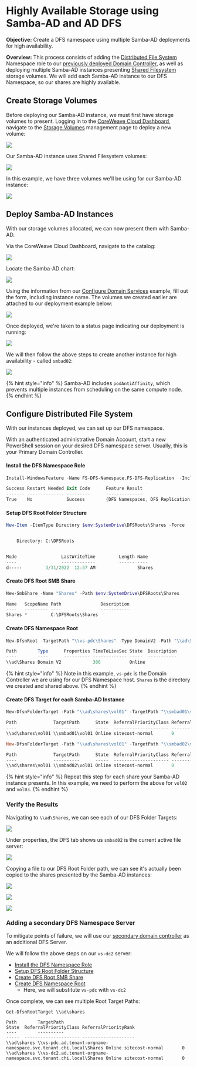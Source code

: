 # Highly Available Storage using Samba-AD and AD DFS

**Objective:** Create a DFS namespace using multiple Samba-AD deployments for high availability.

**Overview:** This process consists of adding the [Distributed File System](https://docs.microsoft.com/en-us/windows-server/storage/dfs-namespaces/dfs-overview) Namespace role to our [previously deployed Domain Controller](provision-an-active-directory-domain-controller.md#create-primary-domain-controller-virtual-server), as well as deploying multiple Samba-AD instances presenting [Shared Filesystem](https://docs.coreweave.com/coreweave-kubernetes/storage#shared-filesystem) storage volumes. We will add each Samba-AD instance to our DFS Namespace, so our shares are highly available.

## Create Storage Volumes

Before deploying our Samba-AD instance, we must first have storage volumes to present. Logging in to the [CoreWeave Cloud Dashboard](https://docs.coreweave.com/virtual-servers/deployment-methods/coreweave-apps#accessing-the-cloud-ui), navigate to the [Storage Volumes](https://cloud.coreweave.com/storage) management page to deploy a new volume:

![](<../../../.gitbook/assets/image (148).png>)

Our Samba-AD instance uses Shared Filesystem volumes:

![](<../../../.gitbook/assets/image (130).png>)

In this example, we have three volumes we'll be using for our Samba-AD instance:

![](<../../../.gitbook/assets/image (57).png>)

## Deploy Samba-AD Instances

With our storage volumes allocated, we can now present them with Samba-AD.

Via the CoreWeave Cloud Dashboard, navigate to the catalog:

![](<../../../.gitbook/assets/image (135).png>)

Locate the Samba-AD chart:

![](<../../../.gitbook/assets/image (123).png>)

Using the information from our [Configure Domain Services](provision-an-active-directory-domain-controller.md#install-and-configure-domain-services) example, fill out the form, including instance name. The volumes we created earlier are attached to our deployment example below:

![](<../../../.gitbook/assets/image (68) (2).png>)

Once deployed, we're taken to a status page indicating our deployment is running:

![](<../../../.gitbook/assets/image (121).png>)

We will then follow the above steps to create another instance for high availability - called `smbad02`:

![](<../../../.gitbook/assets/image (122).png>)

{% hint style="info" %}
Samba-AD includes `podAntiAffinity`, which prevents multiple instances from scheduling on the same compute node.
{% endhint %}

## Configure Distributed File System

With our instances deployed, we can set up our DFS namespace.&#x20;

With an authenticated administrative Domain Account, start a new PowerShell session on your desired DFS namespace server. Usually, this is your Primary Domain Controller.&#x20;

#### Install the DFS Namespace Role

```powershell
Install-WindowsFeature -Name FS-DFS-Namespace,FS-DFS-Replication  -IncludeManagementTools

Success Restart Needed Exit Code      Feature Result
------- -------------- ---------      --------------
True    No             Success        {DFS Namespaces, DFS Replication, DFS Mana...
```

#### Setup DFS Root Folder Structure

```powershell
New-Item -ItemType Directory $env:SystemDrive\DFSRoots\Shares -Force


    Directory: C:\DFSRoots


Mode                 LastWriteTime         Length Name
----                 -------------         ------ ----
d-----         3/31/2022  12:57 AM                Shares
```

#### Create DFS Root SMB Share

```powershell
New-SmbShare -Name "Shares" -Path $env:SystemDrive\DFSRoots\Shares

Name   ScopeName Path               Description
----   --------- ----               -----------
Shares *         C:\DFSRoots\Shares
```

#### Create DFS Namespace Root

```powershell
New-DfsnRoot -TargetPath "\\vs-pdc\Shares" -Type DomainV2 -Path "\\ad\Shares"

Path        Type      Properties TimeToLiveSec State  Description
----        ----      ---------- ------------- -----  -----------
\\ad\Shares Domain V2            300           Online
```

{% hint style="info" %}
Note in this example, `vs-pdc` is the Domain Controller we are using for our DFS Namespace host. `Shares` is the directory we created and shared above.
{% endhint %}

#### Create DFS Target for each Samba-AD Instance

```powershell
New-DfsnFolderTarget -Path "\\ad\shares\vol01" -TargetPath "\\smbad01\vol01"

Path              TargetPath      State  ReferralPriorityClass ReferralPriorityRank
----              ----------      -----  --------------------- --------------------
\\ad\shares\vol01 \\smbad01\vol01 Online sitecost-normal       0

New-DfsnFolderTarget -Path "\\ad\shares\vol01" -TargetPath "\\smbad02\vol01"

Path              TargetPath      State  ReferralPriorityClass ReferralPriorityRank
----              ----------      -----  --------------------- --------------------
\\ad\shares\vol01 \\smbad02\vol01 Online sitecost-normal       0
```

{% hint style="info" %}
Repeat this step for each share your Samba-AD instance presents. In this example, we need to perform the above for `vol02` and `vol03`.
{% endhint %}

### Verify the Results

Navigating to `\\ad\Shares`, we can see each of our DFS Folder Targets:

![](<../../../.gitbook/assets/image (147).png>)

Under properties, the DFS tab shows us `smbad02` is the current active file server:

![](<../../../.gitbook/assets/image (62) (2).png>)

Copying a file to our DFS Root Folder path, we can see it's actually been copied to the shares presented by the Samba-AD instances:

![](<../../../.gitbook/assets/image (65) (2).png>)

![](<../../../.gitbook/assets/image (66) (2).png>)

![](<../../../../.gitbook/assets/image (63).png>)

### Adding a secondary DFS Namespace Server

To mitigate points of failure, we will use our [secondary domain controller](provision-an-active-directory-domain-controller.md#adding-a-secondary-domain-controller) as an additional DFS Server.&#x20;

We will follow the above steps on our `vs-dc2` server:

* [Install the DFS Namespace Role](highly-available-storage-using-samba-ad-and-ad-dfs.md#install-the-dfs-namespace-role)
* [Setup DFS Root Folder Structure](highly-available-storage-using-samba-ad-and-ad-dfs.md#setup-dfs-root-folder-structure)
* [Create DFS Root SMB Share](highly-available-storage-using-samba-ad-and-ad-dfs.md#create-dfs-root-smb-share)
* [Create DFS Namespace Root](highly-available-storage-using-samba-ad-and-ad-dfs.md#create-dfs-namespace-root)
  * Here, we will substitute `vs-pdc` with `vs-dc2`

Once complete, we can see multiple Root Target Paths:

```
Get-DfsnRootTarget \\ad\shares

Path        TargetPath                                                           State  ReferralPriorityClass ReferralPriorityRank
----        ----------                                                           -----  --------------------- --------------------
\\ad\shares \\vs-pdc.ad.tenant-orgname-namespace.svc.tenant.chi.local\Shares Online sitecost-normal       0
\\ad\shares \\vs-dc2.ad.tenant-orgname-namespace.svc.tenant.chi.local\Shares Online sitecost-normal       0
```
